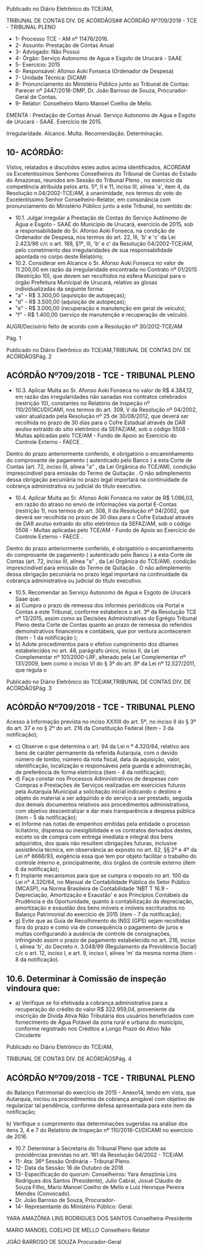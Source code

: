 Publicado  no  Diário Eletrônico do TCE/AM,

TRIBUNAL DE CONTAS DIV. DE  ACÓRDÃOS## ACÓRDÃO Nº709/2018 - TCE - TRIBUNAL PLENO

- 1- Processo TCE - AM nº 11476/2016.
- 2- Assunto: Prestação de Contas Anual
- 3- Advogado: Não Possui
- 4- Órgão: Serviço Autonomo de Agua e Esgoto de Urucará - SAAE
- 5- Exercício: 2015
- 6- Responsável: Afonso Aoki Fonseca (Ordenador de Despesa)
- 7- Unidade Técnica: DICAMI
- 8- Pronunciamento  do Ministério  Público  junto  ao Tribunal  de Contas: Parecer  nº 2447/2018-DMP, Dr. João Barroso de Souza, Procurador-Geral de Contas.
- 9- Relator: Conselheiro Mario Manoel Coelho de Mello.

EMENTA : Prestação de Contas Anual. Serviço Autonomo  de  Agua  e  Esgoto  de  Urucará  -  SAAE. Exercício de 2015.

Irregularidade. Alcance. Multa. Recomendação. Determinação.

## 10-  ACÓRDÃO:

Vistos, relatados e discutidos estes autos acima identificados, ACORDAM os Excelentíssimos Senhores Conselheiros do Tribunal de Contas do Estado do Amazonas, reunidos em Sessão do Tribunal Pleno , no exercício da competência atribuída pelos arts. 5º, II e 11, inciso III, alínea 'a', item 4, da Resolução n.04/2002-TCE/AM, à unanimidade, nos termos do voto do Excelentíssimo Senhor Conselheiro-Relator, em consonância com pronunciamento do Ministério Público junto a este Tribunal, no sentido de:

- 10.1. Julgar irregular a Prestação de Contas do Serviço Autônomo de Água e Esgoto - SAAE do  Município de Urucará, exercício de 2015, sob a responsabilidade do Sr. Afonso Aoki Fonseca, na condição de Ordenador  de  Despesa,  nos  termos  do  art.  22,  III,  'b'  e  'c'  da  Lei 2.423/96 c/c o art. 188, §1º, III, 'b' e c' da Resolução 04/2002-TCE/AM, pelo cometimento das irregularidades de sua responsabilidade apontada no corpo deste Relatório;
- 10.2.  Considerar  em  Alcance o  Sr.  Afonso  Aoki  Fonseca  no  valor  de 11.200,00 em razão da irregularidade encontrada no Contrato nº 01/2015 (Restrição  10),  que  devem  ser  recolhidos  na  esfera  Municipal  para  o órgão Prefeitura Municipal de Urucará, relativo as glosas individualizadas da seguinte forma:
- "a" - R$ 3.300,00 (aquisição de autopeças);
- "d" - R$ 3.500,00 (aquisição de autopeças);
- "e" - R$ 3.000,00 (recuperação e manutenção em geral de veículo);
- "f" - R$ 1.400,00 (serviço de manutenção e recuperação de veículo).

AUGR/Decisório feito de acordo com a Resolução nº 30/2012-TCE/AM

Pág. 1

Publicado  no  Diário Eletrônico do TCE/AM,TRIBUNAL DE CONTAS DIV. DE  ACÓRDÃOSPág. 2

## ACÓRDÃO Nº709/2018 - TCE - TRIBUNAL PLENO

- 10.3.  Aplicar Multa ao Sr. Afonso Aoki Fonseca no valor de R$ 4.384,12, em razão das irregularidades não sanadas nos contratos celebrados (restrição 10), constantes  no  Relatório de Inspeção  nº 110/2016CI/DICAMI,  nos  termos  do  art.  308,  V  da Resolução  nº  04/2002,  valor atualizado pela Resolução nº 25 de 30/08/2012, que deverá ser recolhida no  prazo  de  30  dias  para  o  Cofre  Estadual  através  de  DAR  avulso extraído do sítio eletrônico da SEFAZ/AM, sob o código 5508 - Multas aplicadas pelo TCE/AM - Fundo de Apoio ao Exercício do Controle Externo - FAECE .

Dentro do prazo anteriormente conferido, é obrigatório o encaminhamento  do  comprovante  de  pagamento  ( autenticado pelo Banco )  a  esta  Corte  de  Contas  (art.  72,  inciso  III,  alínea  "a"  ,  da  Lei Orgânica do TCE/AM), condição imprescindível para emissão do Termo de Quitação . O não adimplemento dessa obrigação pecuniária no prazo legal importará na continuidade da cobrança administrativa ou judicial do título executivo.

- 10.4.  Aplicar Multa ao Sr. Afonso Aoki Fonseca no valor de R$ 1.096,03, em razão do atraso no envio de informações via portal E-Contas (restrição 1), nos  termos  do  art.  308,  II  da  Resolução  nº  04/2002, que deverá ser recolhida no prazo de 30 dias para o Cofre Estadual através de DAR avulso extraído do sítio eletrônico da SEFAZ/AM, sob o código 5508 - Multas aplicadas pelo TCE/AM - Fundo de Apoio ao Exercício do Controle Externo - FAECE .

Dentro do prazo anteriormente conferido, é obrigatório o encaminhamento  do  comprovante  de  pagamento  ( autenticado pelo Banco )  a  esta  Corte  de  Contas  (art.  72,  inciso  III,  alínea  "a"  ,  da  Lei Orgânica do TCE/AM), condição imprescindível para emissão do Termo de Quitação . O não adimplemento dessa obrigação pecuniária no prazo legal importará na continuidade da cobrança administrativa ou judicial do título executivo.

- 10.5.  Recomendar ao  Serviço  Autonomo  de  Agua  e  Esgoto  de  Urucará  Saae que:
- a)  Cumpra  o  prazo  de  remessa  dos  informes  periódicos  via  Portal  e  Contas a este Tribunal, conforme estabelece o art. 3º da Resolução TCE nº 13/2015, assim como as Decisões Administrativas do Egrégio Tribunal Pleno desta Corte de Contas quanto ao prazo de remessa do referidos demonstrativos  financeiros  e  contábeis,  que  por  ventura  acontecerem (item - 1 da notificação );
- b) Adote  procedimentos  para  o efetivo cumprimento  dos  ditames estabelecidos no art. 48, parágrafo único, inciso II, da Lei Complementar nº  101/2000-LRF,  alterado  pela  Lei  Complementar  nº  131/2009,  bem como o inciso VI do § 3º do art. 8º da Lei nº 12.527/2011, que regula o

Publicado  no  Diário Eletrônico do TCE/AM,TRIBUNAL DE CONTAS DIV. DE  ACÓRDÃOSPág. 3

## ACÓRDÃO Nº709/2018 - TCE - TRIBUNAL PLENO

Acesso à Informação prevista no inciso XXXIII do art. 5º, no inciso II do § 3º do art. 37 e no § 2º do art. 216 da Constituição Federal (item  - 3 da notificação);

- c) Observe o que determina o art. 94 da Lei  n º 4.320/64, relativo  aos bens de caráter permanente da referida Autarquia, com o devido número de tombo, número da nota fiscal, data da aquisição, valor, identificação, localização e responsáveis pela guarda e administração, de preferência de forma eletrônica (item - 4 da notificação);
- d) Faça constar nos Processos Administrativos de despesas com Compras e Prestações de Serviços realizadas em exercícios futuros pela Autarquia  Municipal a solicitação inicial indicando o destino e  objeto do material a ser adquirido e do serviço a ser prestado, seguida dos demais documentos relativos  aos  procedimentos  administrativos,  com  objetivo descentralizar e dar mais transparência a despesa pública (item  - 5 da notificação);
- e)  Informe nas notas de empenhos emitidas pela entidade o processo licitatório,  dispensa  ou  inexigibilidade  e  os  contratos  derivados  destes, exceto os de compra  com  entrega  imediata  e  integral dos  bens adquiridos, dos quais não resultem obrigações futuras, inclusive assistência técnica, em observância ao exposto no art. 62, §§ 2º e 4º da Lei nº 8666/93, exigência essa que tem por objeto facilitar o trabalho do controle interno e, principalmente, dos órgãos de controle externo (item 6 da notificação);
- f) Implante mecanismos para que se cumpra o exposto no art. 100 da Lei n°  4.320/64,  no  Manual  de  Contabilidade  Pública  do  Setor  Público (MCASP), na Norma  Brasileira de Contabilidade 'NBT T 16.9 -Depreciação,  Amortização  e  Exaustão'  e  aos  Princípios  Contábeis  da Prudência e da Oportunidade, quanto à contabilização da depreciação, amortização  e  exaustão  dos  bens  móveis  e  imóveis  escriturados  no Balanço Patrimonial do exercício de 2015 (item - 7 da notificação);
- g) Evite que as Guia de Recolhimento do INSS (GPS) sejam recolhidas fora  do  prazo  e  como  via  de  consequência  o  pagamento  de  juros  e multas configurando a ausência de controle de consignações, infringindo assim o prazo de pagamento estabelecido no art. 216, inciso I, alínea 'b', do Decreto n. 3.048/99 (Regulamento da Previdência Social) c/c o art. 12, inciso I, e art. 9, inciso I, alínea 'm' da mesma norma (item  - 8 da notificação).

## 10.6.  Determinar à Comissão de inspeção vindoura que:

- a) Verifique se foi efetivada a cobrança administrativa para a recuperação do crédito do valor R$ 322.959,04, proveniente da inscrição de Divida Ativa Não Tributária dos usuários beneficiados com fornecimento  de  Água  Potável  da  zona  rural  e  urbana  do  município, conforme registrado nos Créditos a Longo Prazo do Ativo Não Circulante

Publicado  no  Diário Eletrônico do TCE/AM,

TRIBUNAL DE CONTAS DIV. DE  ACÓRDÃOSPág. 4

## ACÓRDÃO Nº709/2018 - TCE - TRIBUNAL PLENO

do Balanço Patrimonial do exercício de 2015 - Anexo14, tendo em vista, que  Autarquia,  iniciou  os  procedimentos  de  cobrança  amigável  com objetivo de regularizar tal pendência, conforme defesa apresentada para este item da notificação;

b) Verifique o cumprimento das determinações sugeridas na análise dos itens  3,  4  e  7  do  Relatório  de  Inspeção  nº  110/2016-CI/DICAMI  no exercício de 2016.

- 10.7. Determinar à  Secretaria do Tribunal Pleno que adote as providências previstas no art. 161 da Resolução 04/2002 - TCE/AM.
- 11-  Ata: 36ª Sessão Ordinária - Tribunal Pleno.
- 12-  Data da Sessão: 16 de Outubro de 2018
- 13-  Especificação  do  quorum: Conselheiros: Yara  Amazônia  Lins  Rodrigues  dos Santos (Presidente), Julio Cabral, Josué Cláudio de Souza Filho, Mario Manoel Coelho de Mello e Luiz Henrique Pereira Mendes (Convocado).
- Dr. João Barroso de Souza, Procurador-
- 14-  Representante do Ministério Público: Geral.

YARA AMAZÔNIA LINS RODRIGUES DOS SANTOS Conselheira-Presidente

MARIO MANOEL COELHO DE MELLO Conselheiro Relator

JOÃO BARROSO DE SOUZA Procurador-Geral